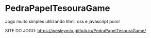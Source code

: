 # PedraPapelTesouraGame
Jogo muito simples utilizando html, css e javascript puro!

SITE DO JOGO:
https://wesleymtx.github.io/PedraPapelTesouraGame/
